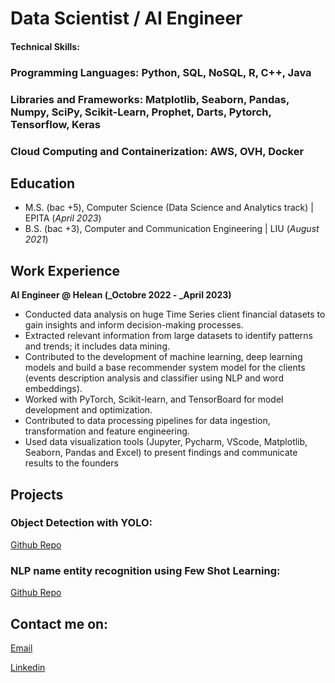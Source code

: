 # Data Scientist / AI Engineer

#### Technical Skills: 
### Programming Languages: Python, SQL, NoSQL, R, C++, Java
### Libraries and Frameworks: Matplotlib, Seaborn, Pandas, Numpy, SciPy, Scikit-Learn, Prophet, Darts, Pytorch, Tensorflow, Keras
### Cloud Computing and Containerization: AWS, OVH, Docker

## Education
- M.S. (bac +5), Computer Science (Data Science and Analytics track)	| EPITA (_April 2023_)	 			        		
- B.S. (bac +3), Computer and Communication Engineering | LIU (_August 2021_)

## Work Experience
**AI Engineer @ Helean (_Octobre 2022 - _April 2023)**

- Conducted data analysis on huge Time Series client financial datasets to gain insights and inform decision-making processes.
- Extracted relevant information from large datasets to identify patterns and trends; it includes data mining.
- Contributed to the development of machine learning, deep learning models and build a base recommender 
system model for the clients (events description analysis and classifier using NLP and word embeddings).
- Worked with PyTorch, Scikit-learn, and TensorBoard for model development and optimization.
- Contributed to data processing pipelines for data ingestion, transformation and feature engineering.
- Used data visualization tools (Jupyter, Pycharm, VScode, Matplotlib, Seaborn, Pandas and Excel) to present 
findings and communicate results to the founders

## Projects
### Object Detection with YOLO: 
[Github Repo](https://github.com/M0E313/computer_vision/blob/master/computer_vision_0.ipynb)
### NLP name entity recognition using Few Shot Learning:
[Github Repo](https://github.com/M0E313/name-entity-rec-FSL)

## Contact me on:
[Email](mohamad.serhan.dsa@gmail.com)

[Linkedin](https://www.linkedin.com/in/serhan-mohamad/)
